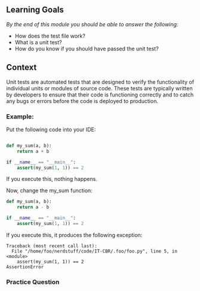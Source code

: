 ## Learning Goals

*By the end of this module you should be able to answer the following:*

* How does the test file work? 
* What is a unit test?
* How do you know if you should have passed the unit test? 


## Context

Unit tests are automated tests that are designed to verify the functionality of individual units or modules of source code. These tests are typically written by developers to ensure that their code is functioning correctly and to catch any bugs or errors before the code is deployed to production.

### Example: 


Put the following code into your IDE: 

```python

def my_sum(a, b):
    return a + b

if __name__ == "__main__":
    assert(my_sum(1, 1)) == 2
```

If you execute this, nothing happens. 

Now, change the my_sum function: 


```python
def my_sum(a, b):
    return a - b

if __name__ == "__main__":
    assert(my_sum(1, 1)) == 2
```

If you execute this, it produces the following exception: 

```shell
Traceback (most recent call last):
  File "/home/foo/nerdstuff/code/IT-CBR/.foo/foo.py", line 5, in <module>
    assert(my_sum(1, 1)) == 2
AssertionError
```

### Practice Question

